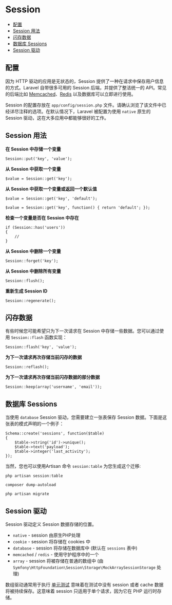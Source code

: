 # Session

- [配置](#configuration)
- [Session 用法](#session-usage)
- [闪存数据](#flash-data)
- [数据库 Sessions](#database-sessions)
- [Session 驱动](#session-drivers)

<a name="configuration"></a>
## 配置

因为 HTTP 驱动的应用是无状态的，Session 提供了一种在请求中保存用户信息的方式。Laravel 自带很多可用的 Session 后端，并提供了整洁统一的 API。常见的后端比如 [Memcached](http://memcached.org)、[Redis](http://redis.io) 以及数据库可以立即进行使用。

Session 的配置存放在 `app/config/session.php` 文件。请确认浏览了该文件中已经详尽注释的选项。在默认情况下，Laravel 被配置为使用 `native` 原生的 Session 驱动，这在大多应用中都能够很好的工作。

<a name="session-usage"></a>
## Session 用法

**在 Session 中存储一个变量**

	Session::put('key', 'value');

**从 Session 中获取一个变量**

	$value = Session::get('key');

**从 Session 中获取一个变量或返回一个默认值**

	$value = Session::get('key', 'default');

	$value = Session::get('key', function() { return 'default'; });

**检查一个变量是否在 Session 中存在**

	if (Session::has('users'))
	{
		//
	}

**从 Session 中删除一个变量**

	Session::forget('key');

**从 Session 中删除所有变量**

	Session::flush();

**重新生成 Session ID**

	Session::regenerate();

<a name="flash-data"></a>
## 闪存数据

有些时候您可能希望只为下一次请求在 Session 中存储一些数据。您可以通过使用 `Session::flash` 函数实现：

	Session::flash('key', 'value');

**为下一次请求再次存储当前闪存的数据**

	Session::reflash();

**为下一次请求再次存储当前闪存数据的部分数据**

	Session::keep(array('username', 'email'));

<a name="database-sessions"></a>
## 数据库 Sessions

当使用 `database` Session 驱动，您需要建立一张表保存 Session 数据。下面是这张表的模式声明的一个例子：

	Schema::create('sessions', function($table)
	{
		$table->string('id')->unique();
		$table->text('payload');
		$table->integer('last_activity');
	});

当然，您也可以使用Artisan 命令 `session:table` 为您生成这个迁移:

	php artisan session:table

	composer dump-autoload

	php artisan migrate

<a name="session-drivers"></a>
## Session 驱动

Session 驱动定义 Session 数据存储的位置。

- `native` - session 由原生PHP处理
- `cookie` - session 将存储在 cookies 中
- `database` - session 将存储在数据库中 (默认在 `sessions` 表中)
- `memcached` / `redis` - 使用守护程序中的一个
- `array` - session 将被存储在普通的数组中 (由 `Symfony\HttpFoundation\Session\Storage\MockArraySessionStorage` 处理)

数组驱动通常用于执行 [单元测试](/docs/testing) 意味着在测试中没有 session 或者 cache 数据将被持续保存。这意味着 session 只适用于单个请求，因为它在 PHP 运行时存储。